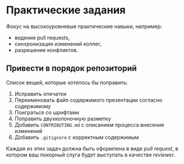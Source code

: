 # Практические задания

Фокус на высокоуровневые практические навыки, например:
* ведение pull requests,
* синхронизация изменений коллег,
* разрешение конфликтов.

## Привести в порядок репозиторий

Список вещей, которые хотелось бы поправить:

1. Исправить опечатки
2. Переименовать файл содержимого презентации согласно содержимому
3. Поиграться со шрифтами
4. Поправить двухколоночную разметку
5. Добавить `CONTRIBUTING.md` с описанием процесса внесения изменений
6. Добавить `.gitignore` с корректным содержимым

Каждая из этих задач должна быть оформлена в виде _pull request_, в котором ваш покорный слуга будет выступать в качестве _reviewer_.
